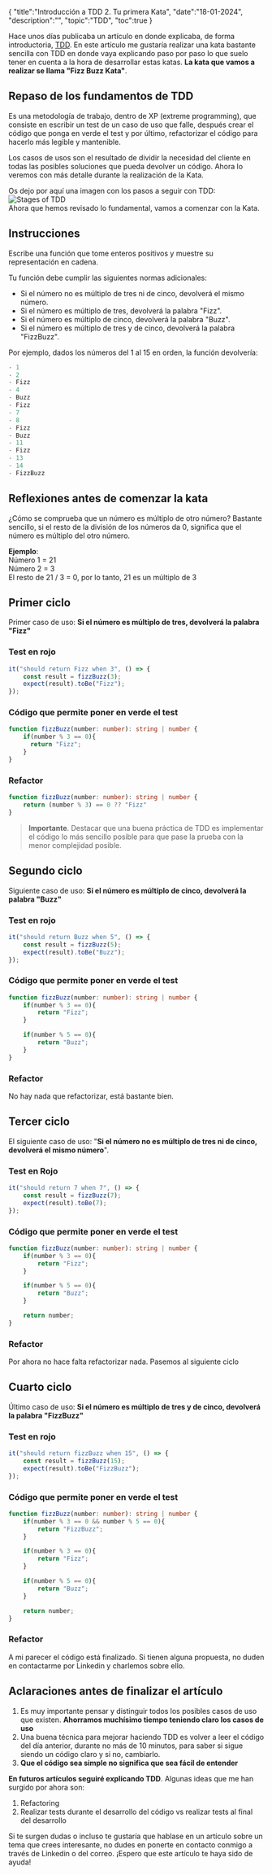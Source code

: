 {
  "title":"Introducción a TDD 2. Tu primera Kata", 
  "date":"18-01-2024",
  "description":"",
  "topic":"TDD",
  "toc":true
}

Hace unos días publicaba un artículo en donde explicaba, de forma introductoria, [TDD](/blog/introducción-a-tdd-(desarrollo-dirigido-por-pruebas)). En este artículo me gustaría realizar una kata bastante sencilla con TDD en donde vaya explicando paso por paso lo que suelo tener en cuenta a la hora de desarrollar estas katas. **La kata que vamos a realizar se llama "Fizz Buzz Kata"**. 

## Repaso de los fundamentos de TDD

Es una metodología de trabajo, dentro de XP (extreme programming), que consiste en escribir un test de un caso de uso que falle, después crear el código que ponga en verde el test y por último, refactorizar el código para hacerlo más legible y mantenible. 

Los casos de usos son el resultado de dividir la necesidad del cliente en todas las posibles soluciones que pueda devolver un código. Ahora lo veremos con más detalle durante la realización de la Kata.

Os dejo por aquí una imagen con los pasos a seguir con TDD:    
![Stages of TDD](/assets/tdd-stages.png)    
Ahora que hemos revisado lo fundamental, vamos a comenzar con la Kata.

## Instrucciones

Escribe una función que tome enteros positivos y muestre su representación en cadena.

Tu función debe cumplir las siguientes normas adicionales:

- Si el número no es múltiplo de tres ni de cinco, devolverá el mismo número.
- Si el número es múltiplo de tres, devolverá la palabra "Fizz".
- Si el número es múltiplo de cinco, devolverá la palabra "Buzz".
- Si el número es múltiplo de tres y de cinco, devolverá la palabra "FizzBuzz".

Por ejemplo, dados los números del 1 al 15 en orden, la función devolvería:

``` javascript
- 1  
- 2  
- Fizz  
- 4  
- Buzz  
- Fizz  
- 7  
- 8   
- Fizz  
- Buzz  
- 11  
- Fizz  
- 13  
- 14  
- FizzBuzz
```

## Reflexiones antes de comenzar la kata

¿Cómo se comprueba que un número es múltiplo de otro número? Bastante sencillo, si el resto de la división de los números da 0, significa que el número es múltiplo del otro número.

**Ejemplo**:  
Número 1 = 21  
Número 2 = 3   
El resto de 21 / 3 = 0, por lo tanto, 21 es un múltiplo de 3

## Primer ciclo

Primer caso de uso: **Si el número es múltiplo de tres, devolverá la palabra "Fizz"**

### Test en rojo
```typescript
it("should return Fizz when 3", () => {
    const result = fizzBuzz(3);
    expect(result).toBe("Fizz");
});
```

### Código que permite poner en verde el test
```typescript
function fizzBuzz(number: number): string | number {
    if(number % 3 == 0){
      return "Fizz";
    }
}
```

### Refactor
```typescript
function fizzBuzz(number: number): string | number {
    return (number % 3) == 0 ?? "Fizz"
}
```

>**Importante**. Destacar que una buena práctica de TDD es implementar el código lo más sencillo posible para que pase la prueba con la menor complejidad posible.

## Segundo ciclo

Siguiente caso de uso: **Si el número es múltiplo de cinco, devolverá la palabra "Buzz"**

### Test en rojo
``` typescript
it("should return Buzz when 5", () => {
    const result = fizzBuzz(5);
    expect(result).toBe("Buzz");
});
```

### Código que permite poner en verde el test
``` typescript
function fizzBuzz(number: number): string | number {
    if(number % 3 == 0){
        return "Fizz";
    }

    if(number % 5 == 0){
        return "Buzz";
    }
}
```


### Refactor 

No hay nada que refactorizar, está bastante bien.


## Tercer ciclo

El siguiente caso de uso: "**Si el número no es múltiplo de tres ni de cinco, devolverá el mismo número**".

### Test en Rojo
```typescript
it("should return 7 when 7", () => {
    const result = fizzBuzz(7);
    expect(result).toBe(7);
});
```

### Código que permite poner en verde el test
```typescript
function fizzBuzz(number: number): string | number {
    if(number % 3 == 0){
        return "Fizz";
    }

    if(number % 5 == 0){
        return "Buzz";
    }

    return number;
}
```

### Refactor

Por ahora no hace falta refactorizar nada. Pasemos al siguiente ciclo


## Cuarto ciclo

Último caso de uso: **Si el número es múltiplo de tres y de cinco, devolverá la palabra "FizzBuzz"**

### Test en rojo
``` typescript
it("should return fizzBuzz when 15", () => {
    const result = fizzBuzz(15);
    expect(result).toBe("FizzBuzz");
});
```

### Código que permite poner en verde el test
``` typescript
function fizzBuzz(number: number): string | number {
    if(number % 3 == 0 && number % 5 == 0){
        return "FizzBuzz";
    }

    if(number % 3 == 0){
        return "Fizz";
    }

    if(number % 5 == 0){
        return "Buzz";
    }

    return number;
}
```

### Refactor

A mi parecer el código está finalizado. Si tienen alguna propuesta, no duden en contactarme por Linkedin y charlemos sobre ello.


## Aclaraciones antes de finalizar el artículo

1. Es muy importante pensar y distinguir todos los posibles casos de uso que existen. **Ahorramos muchísimo tiempo teniendo claro los casos de uso**
2. Una buena técnica para mejorar haciendo TDD es volver a leer el código del día anterior, durante no más de 10 minutos, para saber si sigue siendo un código claro y si no, cambiarlo.
3. **Que el código sea simple no significa que sea fácil de entender**


**En futuros artículos seguiré explicando TDD**. Algunas ideas que me han surgido por ahora son:
1. Refactoring
2. Realizar tests durante el desarrollo del código vs realizar tests al final del desarrollo

Si te surgen dudas o incluso te gustaría que hablase en un artículo sobre un tema que crees interesante, no dudes en ponerte en contacto conmigo a través de Linkedin o del correo. ¡Espero que este artículo te haya sido de ayuda!
